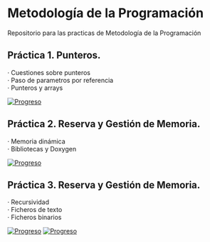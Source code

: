 # Metodología de la Programación

Repositorio para las practicas de Metodología de la Programación

## Práctica 1. Punteros.

  · Cuestiones sobre punteros  
  · Paso de parametros por referencia  
  · Punteros y arrays  

[![Progreso](https://img.shields.io/badge/Ejercicios-1--12-brightgreen.svg)]()


## Práctica 2. Reserva y Gestión de Memoria.

  · Memoria dinámica  
  · Bibliotecas y Doxygen 
  
[![Progreso](https://img.shields.io/badge/Ejercicios-1--7-brightgreen.svg)]() 

## Práctica 3. Reserva y Gestión de Memoria.

  · Recursividad  
  · Ficheros de texto  
  · Ficheros binarios  

[![Progreso](https://img.shields.io/badge/Ejercicios-1--6-brightgreen.svg)]() 
[![Progreso](https://img.shields.io/badge/Ejercicios-7--12-red.svg)]() 

